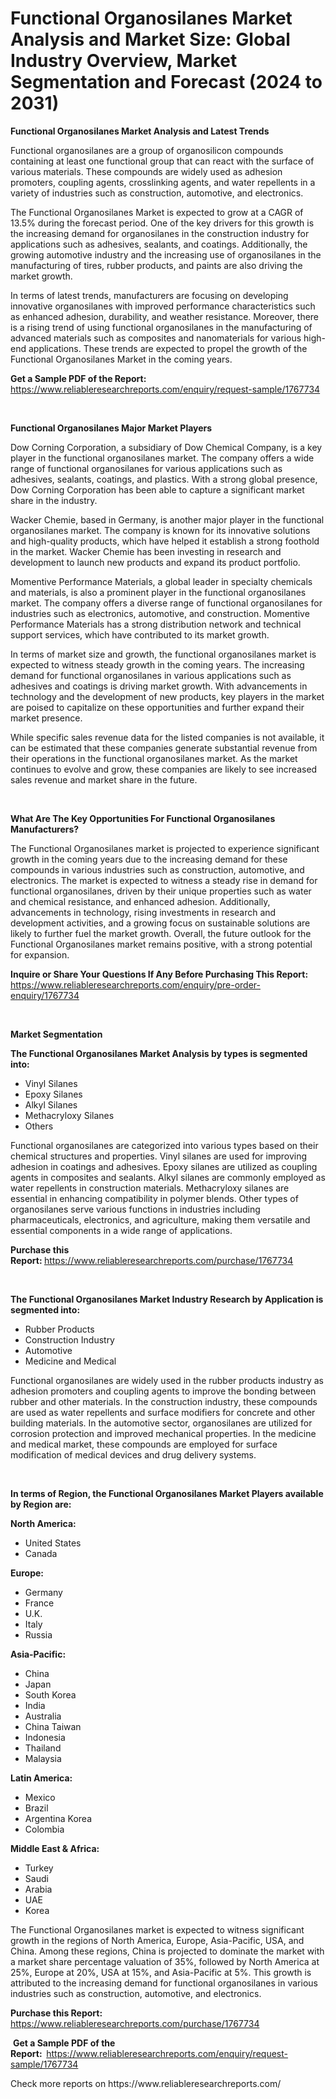 <p><h1>Functional Organosilanes Market Analysis and Market Size: Global Industry Overview, Market Segmentation and Forecast (2024 to 2031)</h1></p><p><strong>Functional Organosilanes Market Analysis and Latest Trends</strong></p>
<p><p>Functional organosilanes are a group of organosilicon compounds containing at least one functional group that can react with the surface of various materials. These compounds are widely used as adhesion promoters, coupling agents, crosslinking agents, and water repellents in a variety of industries such as construction, automotive, and electronics.</p><p>The Functional Organosilanes Market is expected to grow at a CAGR of 13.5% during the forecast period. One of the key drivers for this growth is the increasing demand for organosilanes in the construction industry for applications such as adhesives, sealants, and coatings. Additionally, the growing automotive industry and the increasing use of organosilanes in the manufacturing of tires, rubber products, and paints are also driving the market growth.</p><p>In terms of latest trends, manufacturers are focusing on developing innovative organosilanes with improved performance characteristics such as enhanced adhesion, durability, and weather resistance. Moreover, there is a rising trend of using functional organosilanes in the manufacturing of advanced materials such as composites and nanomaterials for various high-end applications. These trends are expected to propel the growth of the Functional Organosilanes Market in the coming years.</p></p>
<p><strong>Get a Sample PDF of the Report:&nbsp;</strong> <a href="https://www.reliableresearchreports.com/enquiry/request-sample/1767734">https://www.reliableresearchreports.com/enquiry/request-sample/1767734</a></p>
<p>&nbsp;</p>
<p><strong>Functional Organosilanes Major Market Players</strong></p>
<p><p>Dow Corning Corporation, a subsidiary of Dow Chemical Company, is a key player in the functional organosilanes market. The company offers a wide range of functional organosilanes for various applications such as adhesives, sealants, coatings, and plastics. With a strong global presence, Dow Corning Corporation has been able to capture a significant market share in the industry.</p><p>Wacker Chemie, based in Germany, is another major player in the functional organosilanes market. The company is known for its innovative solutions and high-quality products, which have helped it establish a strong foothold in the market. Wacker Chemie has been investing in research and development to launch new products and expand its product portfolio.</p><p>Momentive Performance Materials, a global leader in specialty chemicals and materials, is also a prominent player in the functional organosilanes market. The company offers a diverse range of functional organosilanes for industries such as electronics, automotive, and construction. Momentive Performance Materials has a strong distribution network and technical support services, which have contributed to its market growth.</p><p>In terms of market size and growth, the functional organosilanes market is expected to witness steady growth in the coming years. The increasing demand for functional organosilanes in various applications such as adhesives and coatings is driving market growth. With advancements in technology and the development of new products, key players in the market are poised to capitalize on these opportunities and further expand their market presence.</p><p>While specific sales revenue data for the listed companies is not available, it can be estimated that these companies generate substantial revenue from their operations in the functional organosilanes market. As the market continues to evolve and grow, these companies are likely to see increased sales revenue and market share in the future.</p></p>
<p>&nbsp;</p>
<p><strong>What Are The Key Opportunities For Functional Organosilanes Manufacturers?</strong></p>
<p><p>The Functional Organosilanes market is projected to experience significant growth in the coming years due to the increasing demand for these compounds in various industries such as construction, automotive, and electronics. The market is expected to witness a steady rise in demand for functional organosilanes, driven by their unique properties such as water and chemical resistance, and enhanced adhesion. Additionally, advancements in technology, rising investments in research and development activities, and a growing focus on sustainable solutions are likely to further fuel the market growth. Overall, the future outlook for the Functional Organosilanes market remains positive, with a strong potential for expansion.</p></p>
<p><strong>Inquire or Share Your Questions If Any Before Purchasing This Report:</strong> <a href="https://www.reliableresearchreports.com/enquiry/pre-order-enquiry/1767734">https://www.reliableresearchreports.com/enquiry/pre-order-enquiry/1767734</a></p>
<p>&nbsp;</p>
<p><strong>Market Segmentation</strong></p>
<p><strong>The Functional Organosilanes Market Analysis by types is segmented into:</strong></p>
<p><ul><li>Vinyl Silanes</li><li>Epoxy Silanes</li><li>Alkyl Silanes</li><li>Methacryloxy Silanes</li><li>Others</li></ul></p>
<p><p>Functional organosilanes are categorized into various types based on their chemical structures and properties. Vinyl silanes are used for improving adhesion in coatings and adhesives. Epoxy silanes are utilized as coupling agents in composites and sealants. Alkyl silanes are commonly employed as water repellents in construction materials. Methacryloxy silanes are essential in enhancing compatibility in polymer blends. Other types of organosilanes serve various functions in industries including pharmaceuticals, electronics, and agriculture, making them versatile and essential components in a wide range of applications.</p></p>
<p><strong>Purchase this Report:&nbsp;</strong><a href="https://www.reliableresearchreports.com/purchase/1767734">https://www.reliableresearchreports.com/purchase/1767734</a></p>
<p>&nbsp;</p>
<p><strong>The Functional Organosilanes Market Industry Research by Application is segmented into:</strong></p>
<p><ul><li>Rubber Products</li><li>Construction Industry</li><li>Automotive</li><li>Medicine and Medical</li></ul></p>
<p><p>Functional organosilanes are widely used in the rubber products industry as adhesion promoters and coupling agents to improve the bonding between rubber and other materials. In the construction industry, these compounds are used as water repellents and surface modifiers for concrete and other building materials. In the automotive sector, organosilanes are utilized for corrosion protection and improved mechanical properties. In the medicine and medical market, these compounds are employed for surface modification of medical devices and drug delivery systems.</p></p>
<p>&nbsp;</p>
<p><strong>In terms of Region, the Functional Organosilanes Market Players available by Region are:</strong></p>
<p>
    <p> <strong> North America: </strong>
        <ul>
            <li>United States</li>
            <li>Canada</li>
        </ul>
        </p> 
    <p> <strong> Europe: </strong>
        <ul>
            <li>Germany</li>
            <li>France</li>
            <li>U.K.</li>
            <li>Italy</li>
            <li>Russia</li>
        </ul>
        </p> 
    <p> <strong> Asia-Pacific: </strong>
        <ul>
            <li>China</li>
            <li>Japan</li>
            <li>South Korea</li>
            <li>India</li>
            <li>Australia</li>
            <li>China Taiwan</li>
            <li>Indonesia</li>
            <li>Thailand</li>
            <li>Malaysia</li>
        </ul>
        </p> 
    <p> <strong> Latin America: </strong>
        <ul>
            <li>Mexico</li>
            <li>Brazil</li>
            <li>Argentina Korea</li>
            <li>Colombia</li>
        </ul>
        </p> 
    <p> <strong> Middle East & Africa: </strong>
        <ul>
            <li>Turkey</li>
            <li>Saudi</li>
            <li>Arabia</li>
            <li>UAE</li>
            <li>Korea</li>
        </ul>
    </p>
    </p>
<p><p>The Functional Organosilanes market is expected to witness significant growth in the regions of North America, Europe, Asia-Pacific, USA, and China. Among these regions, China is projected to dominate the market with a market share percentage valuation of 35%, followed by North America at 25%, Europe at 20%, USA at 15%, and Asia-Pacific at 5%. This growth is attributed to the increasing demand for functional organosilanes in various industries such as construction, automotive, and electronics.</p></p>
<p><strong>Purchase this Report: </strong><a href="https://www.reliableresearchreports.com/purchase/1767734">https://www.reliableresearchreports.com/purchase/1767734</a></p>
<p>&nbsp;<strong>Get a Sample PDF of the Report:&nbsp;&nbsp;</strong><a href="https://www.reliableresearchreports.com/enquiry/request-sample/1767734">https://www.reliableresearchreports.com/enquiry/request-sample/1767734</a></p>
<p><strong></strong></p>
<p>Check more reports on https://www.reliableresearchreports.com/</p>